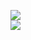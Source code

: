 [![](https://img.shields.io/badge/Made%20With-Github%20Spray-lightgrey.svg?style=for-the-badge&logo=github)](https://github.com/Annihil/github-spray#10933)  
[![](https://i.imgur.com/2DrTn0Z.gif)](https://github.com/Annihil/github-spray)
